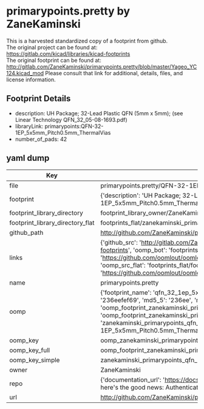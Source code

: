 # primarypoints.pretty by ZaneKaminski  
This is a harvested standardized copy of a footprint from github.  
The original project can be found at:  
https://gitlab.com/kicad/libraries/kicad-footprints  
The original footprint can be found at:
http://gitlab.com/ZaneKaminski/primarypoints.pretty/blob/master/Yageo_YC124.kicad_mod
Please consult that link for additional, details, files, and license information.  
## Footprint Details
* description: UH Package; 32-Lead Plastic QFN (5mm x 5mm); (see Linear Technology QFN_32_05-08-1693.pdf)  
* libraryLink: primarypoints:QFN-32-1EP_5x5mm_Pitch0.5mm_ThermalVias  
* number_of_pads: 42  
## yaml dump  
| Key | Value |  
| --- | --- |  
| file | primarypoints.pretty/QFN-32-1EP_5x5mm_Pitch0.5mm_ThermalVias.kicad_mod |  
| footprint | {'description': 'UH Package; 32-Lead Plastic QFN (5mm x 5mm); (see Linear Technology QFN_32_05-08-1693.pdf)', 'libraryLink': 'primarypoints:QFN-32-1EP_5x5mm_Pitch0.5mm_ThermalVias', 'number_of_pads': 42} |  
| footprint_library_directory | footprint_library_owner/ZaneKaminski_primarypoints.pretty |  
| footprint_library_directory_flat | footprints_flat/zanekaminski_primarypoints_qfn_32_1ep_5x5mm_pitch0_5mm_thermalvias/working |  
| github_path | http://github.com/ZaneKaminski/primarypoints.pretty/blob/master/QFN-32-1EP_5x5mm_Pitch0.5mm_ThermalVias.kicad_mod |  
| links | {'github_src': 'http://gitlab.com/ZaneKaminski/primarypoints.pretty/blob/master/Yageo_YC124.kicad_mod', 'github_src_repo': 'https://gitlab.com/kicad/libraries/kicad-footprints', 'oomp_bot': 'footprints/zanekaminski_primarypoints_qfn_32_1ep_5x5mm_pitch0_5mm_thermalvias/working', 'oomp_bot_github': 'https://github.com/oomlout/oomlout_oomp_footprint_bot/tree/main/footprints/zanekaminski_primarypoints_qfn_32_1ep_5x5mm_pitch0_5mm_thermalvias/working', 'oomp_src_flat': 'footprints_flat/footprints_flat/zanekaminski_primarypoints_qfn_32_1ep_5x5mm_pitch0_5mm_thermalvias/working', 'oomp_src_flat_github': 'https://github.com/oomlout/oomlout_oomp_footprint_src/tree/main/footprints_flat/zanekaminski_primarypoints_qfn_32_1ep_5x5mm_pitch0_5mm_thermalvias/working'} |  
| name | primarypoints.pretty |  
| oomp | {'footprint_name': 'qfn_32_1ep_5x5mm_pitch0_5mm_thermalvias', 'library_name': 'primarypoints', 'md5': '236eefef692f6dbafa354f824aefc9c1', 'md5_10': '236eefef69', 'md5_5': '236ee', 'md5_6': '236eef', 'oomp_key': 'oomp_zanekaminski_primarypoints_qfn_32_1ep_5x5mm_pitch0_5mm_thermalvias', 'oomp_key_extra': 'oomp_footprint_zanekaminski_primarypoints_qfn_32_1ep_5x5mm_pitch0_5mm_thermalvias', 'oomp_key_full': 'oomp_footprint_zanekaminski_primarypoints_qfn_32_1ep_5x5mm_pitch0_5mm_thermalvias_236eef', 'oomp_key_simple': 'zanekaminski_primarypoints_qfn_32_1ep_5x5mm_pitch0_5mm_thermalvias', 'original_filename': 'primarypoints.pretty/QFN-32-1EP_5x5mm_Pitch0.5mm_ThermalVias.kicad_mod', 'owner_name': 'zanekaminski'} |  
| oomp_key | oomp_zanekaminski_primarypoints_qfn_32_1ep_5x5mm_pitch0_5mm_thermalvias |  
| oomp_key_full | oomp_footprint_zanekaminski_primarypoints_qfn_32_1ep_5x5mm_pitch0_5mm_thermalvias |  
| oomp_key_simple | zanekaminski_primarypoints_qfn_32_1ep_5x5mm_pitch0_5mm_thermalvias |  
| owner | ZaneKaminski |  
| repo | {'documentation_url': 'https://docs.github.com/rest/overview/resources-in-the-rest-api#rate-limiting', 'message': "API rate limit exceeded for 84.66.173.59. (But here's the good news: Authenticated requests get a higher rate limit. Check out the documentation for more details.)"} |  
| url | http://github.com/ZaneKaminski/primarypoints.pretty |  

